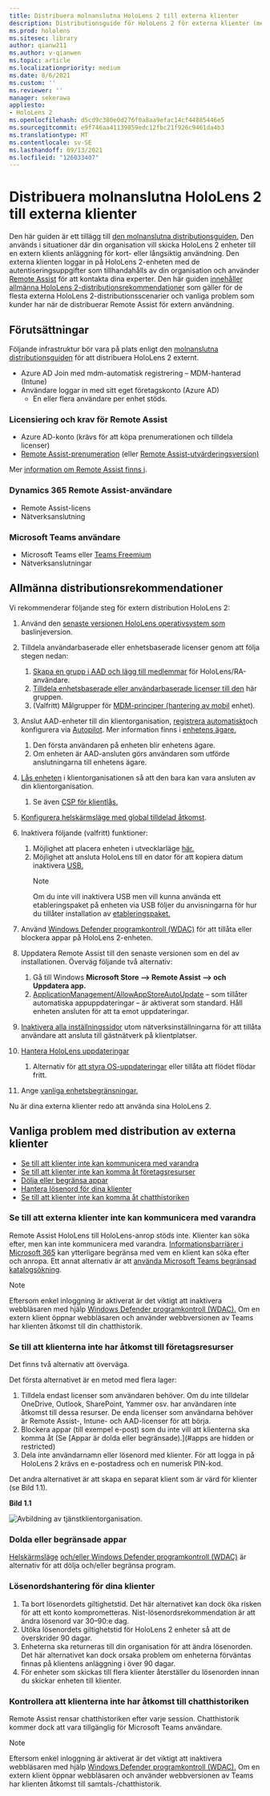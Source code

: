 ```yaml
---
title: Distribuera molnanslutna HoloLens 2 till externa klienter
description: Distributionsguide för HoloLens 2 för externa klienter (med fjärrhjälp som exempel)
ms.prod: hololens
ms.sitesec: library
author: qianw211
ms.author: v-qianwen
ms.topic: article
ms.localizationpriority: medium
ms.date: 8/6/2021
ms.custom: ''
ms.reviewer: ''
manager: sekerawa
appliesto:
- HoloLens 2
ms.openlocfilehash: d5cd9c380e0d276f0a8aa9efac14cf44885446e5
ms.sourcegitcommit: e9f746aa41139859edc12fbc21f926c9461da4b3
ms.translationtype: MT
ms.contentlocale: sv-SE
ms.lasthandoff: 09/13/2021
ms.locfileid: "126033407"
---
```

# <a name="deploy-cloud-connected-hololens-2-to-external-clients"></a>Distribuera molnanslutna HoloLens 2 till externa klienter

Den här guiden är ett tillägg till [den molnanslutna distributionsguiden.](hololens2-cloud-connected-overview.md) Den används i situationer där din organisation vill skicka HoloLens 2 enheter till en extern klients anläggning för kort- eller långsiktig användning. Den externa klienten loggar in på HoloLens 2-enheten med de autentiseringsuppgifter som tillhandahålls av din organisation och använder [Remote Assist](/dynamics365/mixed-reality/remote-assist/ra-overview) för att kontakta dina experter. Den här guiden [innehåller allmänna HoloLens 2-distributionsrekommendationer](#general-deployment-recommendations) som gäller för de [](#common-external-client-deployment-concerns) flesta externa HoloLens 2-distributionsscenarier och vanliga problem som kunder har när de distribuerar Remote Assist för extern användning. 

## <a name="prerequisites"></a>Förutsättningar

Följande infrastruktur bör vara på plats enligt den [molnanslutna distributionsguiden](hololens2-cloud-connected-overview.md) för att distribuera HoloLens 2 externt.

- Azure AD Join med mdm-automatisk registrering – MDM-hanterad (Intune)
- Användare loggar in med sitt eget företagskonto (Azure AD)
    - En eller flera användare per enhet stöds.

### <a name="remote-assist-licensing-and-requirements"></a>Licensiering och krav för Remote Assist

- Azure AD-konto (krävs för att köpa prenumerationen och tilldela licenser)
- [Remote Assist-prenumeration](/dynamics365/mixed-reality/remote-assist/buy-and-deploy-remote-assist) (eller [Remote Assist-utvärderingsversion)](/dynamics365/mixed-reality/remote-assist/try-remote-assist)

Mer [information om Remote Assist finns i](/hololens/hololens2-cloud-connected-overview#learn-about-remote-assist).

### <a name="dynamics-365-remote-assist-user"></a>Dynamics 365 Remote Assist-användare

- Remote Assist-licens
- Nätverksanslutning

### <a name="microsoft-teams-user"></a>Microsoft Teams användare

- Microsoft Teams eller [Teams Freemium](https://products.office.com/microsoft-teams/free)
- Nätverksanslutningar

## <a name="general-deployment-recommendations"></a>Allmänna distributionsrekommendationer

Vi rekommenderar följande steg för extern distribution HoloLens 2:

1. Använd den [senaste versionen HoloLens operativsystem som](https://aka.ms/hololens2download) baslinjeversion.
1. Tilldela användarbaserade eller enhetsbaserade licenser genom att följa stegen nedan:
    1. [Skapa en grupp i AAD och lägg till medlemmar](/azure/active-directory/fundamentals/active-directory-groups-create-azure-portal#create-a-basic-group-and-add-members) för HoloLens/RA-användare.
    1. [Tilldela enhetsbaserade eller användarbaserade licenser till den](/azure/active-directory/enterprise-users/licensing-groups-assign#:~:text=In%20this%20article%201%20Assign%20the%20required%20licenses,3%20Check%20for%20license%20problems%20and%20resolve%20them) här gruppen.
    1. (Valfritt) Målgrupper för [MDM-principer (hantering av mobil](hololens-enroll-mdm.md) enhet).

1. Anslut AAD-enheter till din klientorganisation, [registrera automatiskt](/hololens/hololens-enroll-mdm#auto-enrollment-in-mdm)och konfigurera via [Autopilot](/hololens/hololens2-autopilot). Mer information finns i [enhetens ägare.](/hololens/security-adminless-os#device-owner)
    1. Den första användaren på enheten blir enhetens ägare.
    1. Om enheten är AAD-ansluten görs användaren som utförde anslutningarna till enhetens ägare.
    
1. [Lås enheten](/hololens/hololens-release-notes#tenantlockdown-csp-and-autopilot) i klientorganisationen så att den bara kan vara ansluten av din klientorganisation.
    1. Se även [CSP för klientlås.](/windows/client-management/mdm/tenantlockdown-csp)

1. [Konfigurera helskärmsläge med global tilldelad åtkomst](/hololens/hololens-global-assigned-access-kiosk).

1. Inaktivera följande (valfritt) funktioner:
    1. Möjlighet att placera enheten i utvecklarläge [här.](/windows/client-management/mdm/policy-csp-applicationmanagement#applicationmanagement-allowdeveloperunlock)
    1. Möjlighet att ansluta HoloLens till en dator för att kopiera datum inaktivera [USB.](/windows/client-management/mdm/policy-csp-connectivity#connectivity-allowusbconnection)
       > [!NOTE]
        > Om du inte vill inaktivera USB men vill kunna använda ett etableringspaket på enheten via USB följer du anvisningarna för hur du tillåter installation av [etableringspaket.](/windows/client-management/mdm/policy-csp-security#security-allowaddprovisioningpackage)

1. Använd [Windows Defender programkontroll (WDAC)](/hololens/windows-defender-application-control-wdac) för att tillåta eller blockera appar på HoloLens 2-enheten.
1. Uppdatera Remote Assist till den senaste versionen som en del av installationen. Överväg följande två alternativ:
    1. Gå till Windows **Microsoft Store --> Remote Assist --> och Uppdatera app.**
    1. [ApplicationManagement/AllowAppStoreAutoUpdate](/windows/client-management/mdm/policy-csp-applicationmanagement#applicationmanagement-allowappstoreautoupdate) – som tillåter automatiska appuppdateringar – är aktiverat som standard. Håll enheten ansluten för att ta emot uppdateringar.
1. [Inaktivera alla inställningssidor](/hololens/settings-uri-list) utom nätverksinställningarna för att tillåta användare att ansluta till gästnätverk på klientplatser.
1. [Hantera HoloLens uppdateringar](/hololens/hololens-updates)
    1. Alternativ för [att styra OS-uppdateringar](/mem/intune/protect/windows-update-for-business-configure#create-and-assign-update-rings) eller tillåta att flödet flödar fritt.
1. Ange [vanliga enhetsbegränsningar.](/hololens/hololens-common-device-restrictions)

Nu är dina externa klienter redo att använda sina HoloLens 2.

## <a name="common-external-client-deployment-concerns"></a>Vanliga problem med distribution av externa klienter

- [Se till att klienter inte kan kommunicera med varandra](#ensure-that-external-clients-cant-communicate-with-one-another)
- [Se till att klienter inte kan komma åt företagsresurser](#ensure-that-clients-wont-have-access-to-company-resources)
- [Dölja eller begränsa appar](#hidden-or-restricted-apps)
- [Hantera lösenord för dina klienter](#password-management-for-your-clients) 
- [Se till att klienter inte kan komma åt chatthistoriken](#ensure-that-clients-wont-have-access-to-chat-history)

### <a name="ensure-that-external-clients-cant-communicate-with-one-another"></a>Se till att externa klienter inte kan kommunicera med varandra

Remote Assist HoloLens till HoloLens-anrop stöds inte. Klienter kan söka efter, men kan inte kommunicera med varandra. [Informationsbarriärer i Microsoft 365](/microsoft-365/compliance/information-barriers) kan ytterligare begränsa med vem en klient kan söka efter och anropa. Ett annat alternativ är att [använda Microsoft Teams begränsad katalogsökning](/MicrosoftTeams/teams-scoped-directory-search).

 > [!NOTE]
> Eftersom enkel inloggning är aktiverat är det viktigt att inaktivera webbläsaren med hjälp [Windows Defender programkontroll (WDAC).](/hololens/windows-defender-application-control-wdac) Om en extern klient öppnar webbläsaren och använder webbversionen av Teams har klienten åtkomst till din chatthistorik.

### <a name="ensure-that-clients-wont-have-access-to-company-resources"></a>Se till att klienterna inte har åtkomst till företagsresurser

Det finns två alternativ att överväga.

Det första alternativet är en metod med flera lager:

1. Tilldela endast licenser som användaren behöver. Om du inte tilldelar OneDrive, Outlook, SharePoint, Yammer osv. har användaren inte åtkomst till dessa resurser. De enda licenser som användarna behöver är Remote Assist-, Intune- och AAD-licenser för att börja.
1. Blockera appar (till exempel e-post) som du inte vill att klienterna ska komma åt (Se [Appar är dolda eller begränsade).](#apps are hidden or restricted)
1. Dela inte användarnamn eller lösenord med klienter. För att logga in på HoloLens 2 krävs en e-postadress och en numerisk PIN-kod.

Det andra alternativet är att skapa en separat klient som är värd för klienter (se Bild 1.1).

**Bild 1.1**

![Avbildning av tjänstklientorganisation.](./images/hololens-service-tenant-image.png)

### <a name="hidden-or-restricted-apps"></a>Dolda eller begränsade appar

[Helskärmsläge](/hololens/hololens-kiosk) [och/eller Windows Defender programkontroll (WDAC)](/hololens/windows-efender-application-control-wdac) är alternativ för att dölja och/eller begränsa program.

### <a name="password-management-for-your-clients"></a>Lösenordshantering för dina klienter

1. Ta bort lösenordets giltighetstid. Det här alternativet kan dock öka risken för att ett konto komprometteras. Nist-lösenordsrekommendation är att ändra lösenord var 30–90:e dag.
1. Utöka lösenordets giltighetstid för HoloLens 2 enheter så att de överskrider 90 dagar.
1. Enheterna ska returneras till din organisation för att ändra lösenorden. Det här alternativet kan dock orsaka problem om enheterna förväntas finnas på klientens anläggning i över 90 dagar.  
1. För enheter som skickas till flera klienter återställer du lösenorden innan du skickar enheten till klienter.

### <a name="ensure-that-clients-wont-have-access-to-chat-history"></a>Kontrollera att klienterna inte har åtkomst till chatthistoriken

Remote Assist rensar chatthistoriken efter varje session. Chatthistorik kommer dock att vara tillgänglig för Microsoft Teams användare.

> [!NOTE]
> Eftersom enkel inloggning är aktiverat är det viktigt att inaktivera webbläsaren med hjälp [Windows Defender programkontroll (WDAC).](/hololens/windows-defender-application-control-wdac)  Om en extern klient öppnar webbläsaren och använder webbversionen av Teams har klienten åtkomst till samtals-/chatthistorik.
